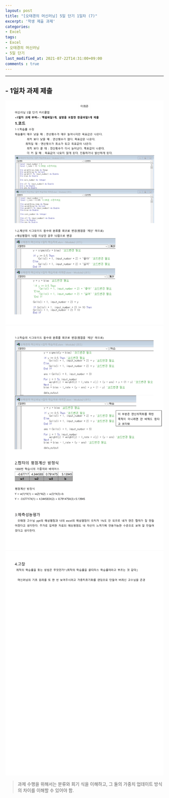 ```yaml
---
layout: post
title: "[오태경의 머신러닝] 5일 단기 1일차 (7)"
excerpt: '학생 제출 과제'
categories:
- Excel
tags:
- Excel
- 오태경의 머신러닝
- 5일 단기
last_modified_at: 2021-07-22T14:31:00+09:00
comments : true
---
```

<hr>

<h2>- 1일차 과제 제출</h2>
<div style="align-items: center;">
    <img src="/assets/post-image/Excel-5일-단기-1/오태경의 머신러닝 1일차 학습자료-이희준-1.png">
</div>
<div style="align-items: center;">
    <img src="/assets/post-image/Excel-5일-단기-1/오태경의 머신러닝 1일차 학습자료-이희준-2.png">
</div>
<div style="align-items: center;">
    <img src="/assets/post-image/Excel-5일-단기-1/오태경의 머신러닝 1일차 학습자료-이희준-3.png">
</div>

> 과제 수행을 위해서는 분류와 회기 식을 이해하고, 그 둘의 가중치 업데이트 방식의 차이를 이해할 수 있어야 함.

<br>